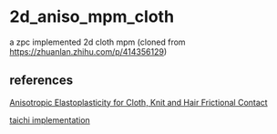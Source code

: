 # 2d_aniso_mpm_cloth
a zpc implemented 2d cloth mpm (cloned from https://zhuanlan.zhihu.com/p/414356129)

## references
[Anisotropic Elastoplasticity for Cloth, Knit and Hair Frictional Contact](https://www.math.ucla.edu/~cffjiang/research/cloth/paper.pdf)

[taichi implementation](https://zhuanlan.zhihu.com/p/414356129)